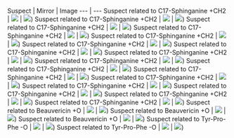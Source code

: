 Suspect | Mirror | Image
--- | ---
Suspect related to C17-Sphinganine +CH2 | ![](https://metabolomics-usi.ucsd.edu/svg/mirror?usi1=mzspec:MSV000078547:121207_aby_B_DD_MS2.mzXML:scan:102&usi2=mzspec:GNPSLIBRARY:CCMSLIB00000579284&mz_min=50&mz_max=500&max_intensity=150) | ![](https://metabolomics-usi.ucsd.edu/svg/?usi=mzspec:MSV000078547:121207_aby_B_DD_MS2.mzXML:scan:102&mz_min=50&mz_max=500))
Suspect related to C17-Sphinganine +CH2 | ![](https://metabolomics-usi.ucsd.edu/svg/mirror?usi1=mzspec:MSV000078547:121207_aby_B_DD_MS2.mzXML:scan:109&usi2=mzspec:GNPSLIBRARY:CCMSLIB00000579284&mz_min=50&mz_max=500&max_intensity=150) | ![](https://metabolomics-usi.ucsd.edu/svg/?usi=mzspec:MSV000078547:121207_aby_B_DD_MS2.mzXML:scan:109&mz_min=50&mz_max=500))
Suspect related to C17-Sphinganine +CH2 | ![](https://metabolomics-usi.ucsd.edu/svg/mirror?usi1=mzspec:MSV000078547:121207_aby_D_DD_MS2.mzXML:scan:55&usi2=mzspec:GNPSLIBRARY:CCMSLIB00000579284&mz_min=50&mz_max=500&max_intensity=150) | ![](https://metabolomics-usi.ucsd.edu/svg/?usi=mzspec:MSV000078547:121207_aby_D_DD_MS2.mzXML:scan:55&mz_min=50&mz_max=500))
Suspect related to C17-Sphinganine +CH2 | ![](https://metabolomics-usi.ucsd.edu/svg/mirror?usi1=mzspec:MSV000078547:121207_aby_D_DD_MS2.mzXML:scan:60&usi2=mzspec:GNPSLIBRARY:CCMSLIB00000579284&mz_min=50&mz_max=500&max_intensity=150) | ![](https://metabolomics-usi.ucsd.edu/svg/?usi=mzspec:MSV000078547:121207_aby_D_DD_MS2.mzXML:scan:60&mz_min=50&mz_max=500))
Suspect related to C17-Sphinganine +CH2 | ![](https://metabolomics-usi.ucsd.edu/svg/mirror?usi1=mzspec:MSV000078547:121207_aby_D_DD_MS2.mzXML:scan:184&usi2=mzspec:GNPSLIBRARY:CCMSLIB00000579284&mz_min=50&mz_max=500&max_intensity=150) | ![](https://metabolomics-usi.ucsd.edu/svg/?usi=mzspec:MSV000078547:121207_aby_D_DD_MS2.mzXML:scan:184&mz_min=50&mz_max=500))
Suspect related to C17-Sphinganine +CH2 | ![](https://metabolomics-usi.ucsd.edu/svg/mirror?usi1=mzspec:MSV000078547:121207_aby_D_DD_MS2.mzXML:scan:198&usi2=mzspec:GNPSLIBRARY:CCMSLIB00000579284&mz_min=50&mz_max=500&max_intensity=150) | ![](https://metabolomics-usi.ucsd.edu/svg/?usi=mzspec:MSV000078547:121207_aby_D_DD_MS2.mzXML:scan:198&mz_min=50&mz_max=500))
Suspect related to C17-Sphinganine +CH2 | ![](https://metabolomics-usi.ucsd.edu/svg/mirror?usi1=mzspec:MSV000078547:121207_proximicin_B_DD_MS2.mzXML:scan:34&usi2=mzspec:GNPSLIBRARY:CCMSLIB00000579284&mz_min=50&mz_max=500&max_intensity=150) | ![](https://metabolomics-usi.ucsd.edu/svg/?usi=mzspec:MSV000078547:121207_proximicin_B_DD_MS2.mzXML:scan:34&mz_min=50&mz_max=500))
Suspect related to C17-Sphinganine +CH2 | ![](https://metabolomics-usi.ucsd.edu/svg/mirror?usi1=mzspec:MSV000078547:121207_proximicin_B_DD_MS2.mzXML:scan:38&usi2=mzspec:GNPSLIBRARY:CCMSLIB00000579284&mz_min=50&mz_max=500&max_intensity=150) | ![](https://metabolomics-usi.ucsd.edu/svg/?usi=mzspec:MSV000078547:121207_proximicin_B_DD_MS2.mzXML:scan:38&mz_min=50&mz_max=500))
Suspect related to C17-Sphinganine +CH2 | ![](https://metabolomics-usi.ucsd.edu/svg/mirror?usi1=mzspec:MSV000078547:121207_proximicin_B_DD_MS2.mzXML:scan:112&usi2=mzspec:GNPSLIBRARY:CCMSLIB00000579284&mz_min=50&mz_max=500&max_intensity=150) | ![](https://metabolomics-usi.ucsd.edu/svg/?usi=mzspec:MSV000078547:121207_proximicin_B_DD_MS2.mzXML:scan:112&mz_min=50&mz_max=500))
Suspect related to C17-Sphinganine +CH2 | ![](https://metabolomics-usi.ucsd.edu/svg/mirror?usi1=mzspec:MSV000078547:121207_proximicin_B_DD_MS2.mzXML:scan:170&usi2=mzspec:GNPSLIBRARY:CCMSLIB00000579284&mz_min=50&mz_max=500&max_intensity=150) | ![](https://metabolomics-usi.ucsd.edu/svg/?usi=mzspec:MSV000078547:121207_proximicin_B_DD_MS2.mzXML:scan:170&mz_min=50&mz_max=500))
Suspect related to C17-Sphinganine +CH2 | ![](https://metabolomics-usi.ucsd.edu/svg/mirror?usi1=mzspec:MSV000078547:121207_aby_L_DD_MS2.mzXML:scan:119&usi2=mzspec:GNPSLIBRARY:CCMSLIB00000579284&mz_min=50&mz_max=500&max_intensity=150) | ![](https://metabolomics-usi.ucsd.edu/svg/?usi=mzspec:MSV000078547:121207_aby_L_DD_MS2.mzXML:scan:119&mz_min=50&mz_max=500))
Suspect related to C17-Sphinganine +CH2 | ![](https://metabolomics-usi.ucsd.edu/svg/mirror?usi1=mzspec:MSV000078547:121207_aby_L_DD_MS2.mzXML:scan:138&usi2=mzspec:GNPSLIBRARY:CCMSLIB00000579284&mz_min=50&mz_max=500&max_intensity=150) | ![](https://metabolomics-usi.ucsd.edu/svg/?usi=mzspec:MSV000078547:121207_aby_L_DD_MS2.mzXML:scan:138&mz_min=50&mz_max=500))
Suspect related to C17-Sphinganine +CH2 | ![](https://metabolomics-usi.ucsd.edu/svg/mirror?usi1=mzspec:MSV000078547:121207_aby_H_DD_MS2.mzXML:scan:183&usi2=mzspec:GNPSLIBRARY:CCMSLIB00000579284&mz_min=50&mz_max=500&max_intensity=150) | ![](https://metabolomics-usi.ucsd.edu/svg/?usi=mzspec:MSV000078547:121207_aby_H_DD_MS2.mzXML:scan:183&mz_min=50&mz_max=500))
Suspect related to C17-Sphinganine +CH2 | ![](https://metabolomics-usi.ucsd.edu/svg/mirror?usi1=mzspec:MSV000078547:121207_aby_H_DD_MS2.mzXML:scan:187&usi2=mzspec:GNPSLIBRARY:CCMSLIB00000579284&mz_min=50&mz_max=500&max_intensity=150) | ![](https://metabolomics-usi.ucsd.edu/svg/?usi=mzspec:MSV000078547:121207_aby_H_DD_MS2.mzXML:scan:187&mz_min=50&mz_max=500))
Suspect related to C17-Sphinganine +CH2 | ![](https://metabolomics-usi.ucsd.edu/svg/mirror?usi1=mzspec:MSV000078547:fi1026c_FT-it.mzXML:scan:270&usi2=mzspec:GNPSLIBRARY:CCMSLIB00000579284&mz_min=50&mz_max=500&max_intensity=150) | ![](https://metabolomics-usi.ucsd.edu/svg/?usi=mzspec:MSV000078547:fi1026c_FT-it.mzXML:scan:270&mz_min=50&mz_max=500))
Suspect related to C17-Sphinganine +CH2 | ![](https://metabolomics-usi.ucsd.edu/svg/mirror?usi1=mzspec:MSV000078547:fi1026c_FT-it.mzXML:scan:339&usi2=mzspec:GNPSLIBRARY:CCMSLIB00000579284&mz_min=50&mz_max=500&max_intensity=150) | ![](https://metabolomics-usi.ucsd.edu/svg/?usi=mzspec:MSV000078547:fi1026c_FT-it.mzXML:scan:339&mz_min=50&mz_max=500))
Suspect related to Beauvericin +O | ![](https://metabolomics-usi.ucsd.edu/svg/mirror?usi1=mzspec:MSV000078547:121207_aby_J_DD_MS2.mzXML:scan:125&usi2=mzspec:GNPSLIBRARY:CCMSLIB00003416348&mz_min=50&mz_max=500&max_intensity=150) | ![](https://metabolomics-usi.ucsd.edu/svg/?usi=mzspec:MSV000078547:121207_aby_J_DD_MS2.mzXML:scan:125&mz_min=50&mz_max=500))
Suspect related to Beauvericin +O | ![](https://metabolomics-usi.ucsd.edu/svg/mirror?usi1=mzspec:MSV000078547:121207_aby_J_DD_MS2.mzXML:scan:139&usi2=mzspec:GNPSLIBRARY:CCMSLIB00003416348&mz_min=50&mz_max=500&max_intensity=150) | ![](https://metabolomics-usi.ucsd.edu/svg/?usi=mzspec:MSV000078547:121207_aby_J_DD_MS2.mzXML:scan:139&mz_min=50&mz_max=500))
Suspect related to Beauvericin +O | ![](https://metabolomics-usi.ucsd.edu/svg/mirror?usi1=mzspec:MSV000078547:121207_aby_J_DD_MS2.mzXML:scan:309&usi2=mzspec:GNPSLIBRARY:CCMSLIB00003416348&mz_min=50&mz_max=500&max_intensity=150) | ![](https://metabolomics-usi.ucsd.edu/svg/?usi=mzspec:MSV000078547:121207_aby_J_DD_MS2.mzXML:scan:309&mz_min=50&mz_max=500))
Suspect related to Tyr-Pro-Phe -O | ![](https://metabolomics-usi.ucsd.edu/svg/mirror?usi1=mzspec:MSV000078547:fi1026d_FT-it.mzXML:scan:128&usi2=mzspec:GNPSLIBRARY:CCMSLIB00003729791&mz_min=50&mz_max=500&max_intensity=150) | ![](https://metabolomics-usi.ucsd.edu/svg/?usi=mzspec:MSV000078547:fi1026d_FT-it.mzXML:scan:128&mz_min=50&mz_max=500))
Suspect related to Tyr-Pro-Phe -O | ![](https://metabolomics-usi.ucsd.edu/svg/mirror?usi1=mzspec:MSV000078547:fi1026d_FT-it.mzXML:scan:132&usi2=mzspec:GNPSLIBRARY:CCMSLIB00003729791&mz_min=50&mz_max=500&max_intensity=150) | ![](https://metabolomics-usi.ucsd.edu/svg/?usi=mzspec:MSV000078547:fi1026d_FT-it.mzXML:scan:132&mz_min=50&mz_max=500))